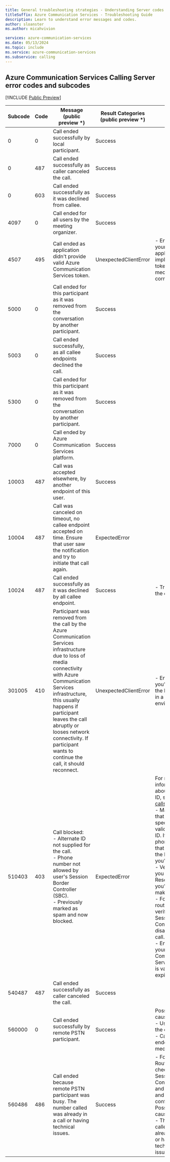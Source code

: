 ```yaml
---
title: General troubleshooting strategies - Understanding Server codes and subcodes
titleSuffix: Azure Communication Services - Troubleshooting Guide
description: Learn to understand error messages and codes.
author: sloanster
ms.author: micahvivion

services: azure-communication-services
ms.date: 05/13/2024
ms.topic: include
ms.service: azure-communication-services
ms.subservice: calling
---
```


## Azure Communication Services Calling Server error codes and subcodes

[!INCLUDE [Public Preview](../../../../../includes/public-preview-include-document.md)]

| Subcode | Code | Message  (public preview *) | Result Categories (public preview *) | Advice |
|---------|------|---------|--------------------------------------|--------|
| 0 | 0 | Call ended successfully by local participant. | Success | |
| 0 | 487 | Call ended successfully as caller canceled the call. | Success | |
| 0 | 603 | Call ended successfully as it was declined from callee. | Success | |
| 4097 | 0 | Call ended for all users by the meeting organizer. | Success | |
| 4507 | 495 | Call ended as application didn't provide valid Azure Communication Services token. | UnexpectedClientError |- Ensure that your application implements token refresh mechanism correctly. |
| 5000 | 0 | Call ended for this participant as it was removed from the conversation by another participant. | Success | |
| 5003 | 0 | Call ended successfully, as all callee endpoints declined the call. | Success | |
| 5300 | 0 | Call ended for this participant as it was removed from the conversation by another participant. | Success | |
| 7000 | 0 | Call ended by Azure Communication Services platform. | Success | |
| 10003 | 487 | Call was accepted elsewhere, by another endpoint of this user. | Success | |
| 10004 | 487 | Call was canceled on timeout, no callee endpoint accepted on time. Ensure that user saw the notification and try to initiate that call again. | ExpectedError | |
| 10024 | 487 | Call ended successfully as it was declined by all callee endpoint. | Success | - Try to place the call again. |
| 301005 | 410 | Participant was removed from the call by the Azure Communication Services infrastructure due to loss of media connectivity with Azure Communication Services infrastructure, this usually happens if participant leaves the call abruptly or looses network connectivity. If participant wants to continue the call, it should reconnect. | UnexpectedClientError | - Ensure that you're using the latest SDK in a supported environment.<br> |
| 510403 | 403 | Call blocked:<br/> - Alternate ID not supplied for the call.<br/> - Phone number not allowed by user's Session Border Controller (SBC).<br/> - Previously marked as spam and now blocked. | ExpectedError | For more information about Alternate ID, see [Manage calls](../../../../../how-tos/calling-sdk/manage-calls.md#place-a-call).<br/> - Make sure that you specified a valid Alternate ID. It must be a phone number that belongs to the Resource you're using.<br/> - Verify that you own the Resource you're using to make a call.<br/> - For direct routing calls, verify why your Session Border Controller disallowed the call.<br/> - Ensure that your Communication Services token is valid and not expired. |
| 540487 | 487 | Call ended successfully as caller canceled the call. | Success | |
| 560000 | 0 | Call ended successfully by remote PSTN participant. | Success |Possible causes:<br> - User ended the call.<br> - Call was ended by media agent.<br> |
| 560486 | 486 | Call ended because remote PSTN participant was busy. The number called was already in a call or having technical issues. | Success | - For Direct Routing calls, check your Session Border Control logs and settings and timeouts configuration.<br> Possible causes: <br>  - The number called was already in a call or having technical issues.<br> |
